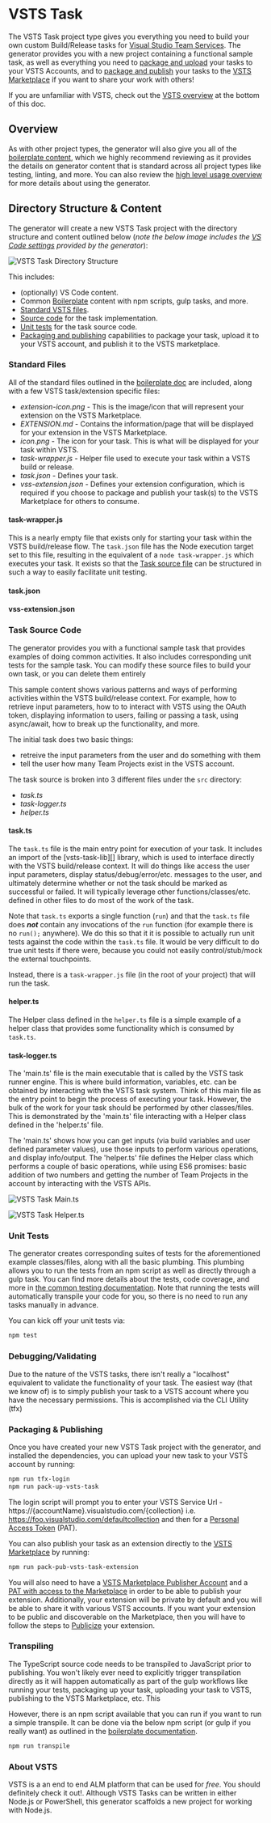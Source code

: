 # VSTS Task
The VSTS Task project type gives you everything you need to build your own custom Build/Release tasks for [Visual Studio Team Services][vsts-url]. The generator provides you with a new project containing a functional sample task, as well as everything you need to [package and upload][pack-pub-section] your tasks to your VSTS Accounts, and to [package and publish][pack-pub-section] your tasks to the [VSTS Marketplace][vsts-marketplace-url] if you want to share your work with others!

If you are unfamiliar with VSTS, check out the [VSTS overview][about-vsts-section] at the bottom of this doc.

## Overview  
As with other project types, the generator will also give you all of the [boilerplate content][boilerplate-doc], which we highly recommend reviewing as it provides the details on generator content
that is standard across all project types like testing, linting, and more. You can also review the [high level usage overview][usage-overview-url] for more details about using the generator.

## Directory Structure & Content
The generator will create a new VSTS Task project with the directory structure and content outlined below (*note the below image includes the [VS Code settings][vscode-doc] provided by the generator*):  
  
![VSTS Task Directory Structure][vsts-dir-structure-img]

This includes:

- (optionally) VS Code content.
- Common [Boilerplate][boilerplate-doc] content with npm scripts, gulp tasks, and more.
- [Standard VSTS files][standard-files-section].
- [Source code][task-source-section] for the task implementation.
- [Unit tests][unit-test-section] for the task source code.
- [Packaging and publishing][pack-pub-section] capabilities to package your task, upload it to your VSTS account, and publish it to the VSTS marketplace.

### Standard Files
All of the standard files outlined in the [boilerplate doc][boilerplate-standard-section] are included, along with a few VSTS task/extension specific files:

- *extension-icon.png* - This is the image/icon that will represent your extension on the VSTS Marketplace.
- *EXTENSION.md* - Contains the information/page that will be displayed for your extension in the VSTS Marketplace.
- *icon.png* - The icon for your task. This is what will be displayed for your task within VSTS.
- *task-wrapper.js* - Helper file used to execute your task within a VSTS build or release.
- *task.json* - Defines your task.
- *vss-extension.json* - Defines your extension configuration, which is required if you choose to package and publish your task(s) to the VSTS Marketplace for others to consume.

#### task-wrapper.js
This is a nearly empty file that exists only for starting your task within the VSTS build/release flow. The `task.json` file has the Node execution target set to this file, resulting in the equivalent of a `node task-wrapper.js` which executes your task. It exists so that the [Task source file][task-source-file] can be structured in such a way to easily facilitate unit testing. 

#### task.json

#### vss-extension.json

### Task Source Code
The generator provides you with a functional sample task that provides examples of doing common activities. It also includes corresponding unit tests for the sample task. You can modify these source files to build your own task, or you can delete them entirely 

 This sample content shows various patterns and ways of performing activities within the VSTS build/release context. For example, how to retrieve input parameters, how to to interact with VSTS using the OAuth token, displaying information to users, failing or passing a task, using async/await, how to break up the functionality, and more.

The initial task does two basic things:
- retreive the input parameters from the user and do something with them
- tell the user how many Team Projects exist in the VSTS account.

The task source is broken into 3 different files under the `src` directory:

- *task.ts*
- *task-logger.ts*
- *helper.ts*

#### task.ts
The `task.ts` file is the main entry point for execution of your task. It includes an import of the [vsts-task-lib][] library, which is used to interface directly with the VSTS build/release context. It will do things like access the user input parameters, display status/debug/error/etc. messages to the user, and ultimately determine whether or not the task should be marked as successful or failed. It will typically leverage other functions/classes/etc. defined in other files to do most of the work of the task.

Note that `task.ts` exports a single function (`run`) and that the `task.ts` file does **_not_** contain any invocations of the `run` function (for example there is no `run();` anywhere). We do this so that it it is possible to actually run unit tests against the code within the `task.ts` file. It would be very difficult to do true unit tests if there were, because you could not easily control/stub/mock the external touchpoints. 

Instead, there is a `task-wrapper.js` file (in the root of your project) that will run the task. 

#### helper.ts
The Helper class defined in the `helper.ts` file is a simple example of a helper class that provides some functionality which is consumed by `task.ts`. 

#### task-logger.ts

The 'main.ts' file is the main executable that is called by the VSTS task runner engine. This is where build information, variables, etc. can be obtained by interacting with the VSTS task system.
Think of this main file as the entry point to begin the process of executing your task. However, the bulk of the work for your task should be performed by other classes/files. This is demonstrated by 
the 'main.ts' file interacting with a Helper class defined in the 'helper.ts' file. 
  
The 'main.ts' shows how you can get inputs (via build variables and user defined parameter values), use those inputs to perform various operations, and display info/output. The 'helper.ts' file 
defines the Helper class which performs a couple of basic operations, while using ES6 promises: basic addition of two numbers and getting the number of Team Projects in the account by interacting 
with the VSTS APIs.  
  
![VSTS Task Main.ts][main.ts-img]  
  
![VSTS Task Helper.ts][helper.ts-img]  

### Unit Tests
The generator creates corresponding suites of tests for the aforementioned example classes/files, along with all the basic plumbing. 
This plumbing allows you to run the tests from an npm script as well as directly through a gulp task. You can find more details about the tests, code coverage, and more in 
[the common testing documentation][boilerplate-testing-section]. Note that running the tests will automatically transpile your code for you, so there is no need to run any tasks manually
in advance.  
  
You can kick off your unit tests via:
```sh
npm test
```  

### Debugging/Validating
Due to the nature of the VSTS tasks, there isn't really a "localhost" equivalent to validate the functionality of your task. The easiest way (that we know of) is to simply publish your task
to a VSTS account where you have the necessary permissions. This is accomplished via the CLI Utility (tfx)


### Packaging & Publishing
Once you have created your new VSTS Task project with the generator, and installed the dependencies, you can upload your new task to your VSTS account by running:

```sh
npm run tfx-login
npm run pack-up-vsts-task
```
The login script will prompt you to enter your VSTS Service Url - https://{accountName}.visualstudio.com/{collection} i.e. https://foo.visualstudio.com/defaultcollection and
then for a [Personal Access Token][vsts-pat-url] (PAT).

You can also publish your task as an extension directly to the [VSTS Marketplace][vsts-marketplace-url] by running:

```sh
npm run pack-pub-vsts-task-extension
```

You will also need to have a [VSTS Marketplace Publisher Account][vsts-publisher-extension-url] and a [PAT with access to the Marketplace][vsts-extension-pat-url] in order to be able to publish your extension. Additionally, your extension will be private by default and you will be able to share it with various VSTS accounts. If you want your extension to be public and discoverable on the Marketplace, then you will have to follow the steps to [Publicize][vsts-publicize-extension-url] your extension.
  
### Transpiling
The TypeScript source code needs to be transpiled to JavaScript prior to publishing. You won't likely ever need to explicitly trigger transpilation directly as it will happen automatically as part of the gulp workflows like running your tests, packaging up your task, uploading your task to VSTS, publishing to the VSTS Marketplace, etc. This 

However, there is an npm script available that you can run if you want to run a simple transpile. It can be done via the below npm script (or gulp if you really want) as outlined in the 
[boilerplate documentation][boilerplate-building=section].  

```sh
npm run transpile
```  

### About VSTS
VSTS is a an end to end ALM platform that can be used for *free*. You should definitely check it out!. Although VSTS Tasks can be written in either Node.js or PowerShell, this generator scaffolds a new project for working with Node.js. 

[usage-overview-url]: USAGE-OVERVIEW.md
[vsts-url]: https://www.visualstudio.com/team-services/
[boilerplate-doc]: BOILERPLATE.md
[vsts-dir-structure-img]: images/vsts-task-dir-structure.png
[boilerplate-standard-section]: BOILERPLATE.md#standard-files
[boilerplate-building=section]: BOILERPLATE.md#gulp-&-building
[main.ts-img]: vsts-main.png
[helper.ts-img]: vsts-helper.png
[boilerplate-testing-section]: BOILERPLATE.md#testing
[vsts-pat-url]: https://www.visualstudio.com/en-us/docs/setup-admin/team-services/use-personal-access-tokens-to-authenticate
[vsts-extension-pat-url]: https://www.visualstudio.com/en-us/docs/integrate/extensions/publish/command-line#acquire-a-personal-access-token
[vsts-marketplace-url]: https://marketplace.visualstudio.com/
[vsts-publicize-extension-url]: https://www.visualstudio.com/en-us/docs/integrate/extensions/publish/publicize
[vsts-publisher-extension-url]: https://www.visualstudio.com/en-us/docs/integrate/extensions/publish/overview#create-a-publisher
[vscode-doc]: VSCODE.md
[pack-pub-section]: VSTS-TASK.md#packaging-&-publishing
[about-vsts-section]: VSTS-TASK.md#about-vsts
[standard-files-section]: VSTS-TASK.md#standard-files
[task-source-section]: VSTS-TASK.md#task-source-code
[task-source-file]: VSTS-TASK.md#task.ts
[unit-test-section]: VSTS-TASK.md#unit-tests
[vsts-task-manifest-url]: https://www.visualstudio.com/en-us/docs/integrate/extensions/develop/build-task-schema
[vsts-extension-manifest-url]: https://www.visualstudio.com/en-us/docs/integrate/extensions/develop/manifest 
[vsts-build-task-tutorial-url]: https://www.visualstudio.com/en-us/docs/integrate/extensions/develop/add-build-task 
[vsts-marketplace-publisher-url]: https://marketplace.visualstudio.com/manage/